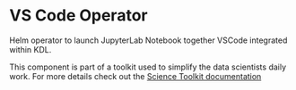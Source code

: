 # VS Code Operator

Helm operator to launch JupyterLab Notebook together VSCode integrated within KDL.

This component is part of a toolkit used to simplify the data scientists daily work.
For more details check out the [Science Toolkit documentation](https://konstellation-io.github.io/science-toolkit/)

